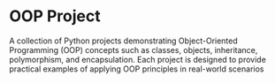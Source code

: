 # OOP Project
A collection of Python projects demonstrating Object-Oriented Programming (OOP) concepts such as classes, objects, inheritance, polymorphism, and encapsulation. Each project is designed to provide practical examples of applying OOP principles in real-world scenarios
